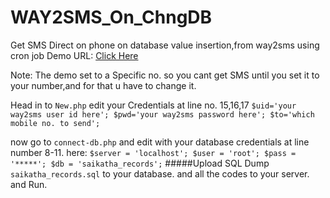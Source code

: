 # WAY2SMS_On_ChngDB
Get SMS  Direct on phone on database value insertion,from way2sms using cron job
           Demo URL: 
[Click Here](http://www.sunnyabhipaulphotography.in/WAY2SMS_On_ChngDB-master/view.php)

Note: The demo set to a Specific no. so you cant get SMS until you set it to your number,and for that u have to change it. 
            
Head in to `New.php`
edit your Credentials at  line no. 15,16,17
`$uid='your way2sms user id here';
$pwd='your way2sms password here';
$to='which mobile no. to send';`

now go to `connect-db.php`
and edit with your database credentials at line number 8-11.
here:
`$server = 'localhost';
$user = 'root';
$pass = '*****';
$db = 'saikatha_records';`
#####Upload SQL Dump `saikatha_records.sql` to your database. and all the codes to your server. and Run.
